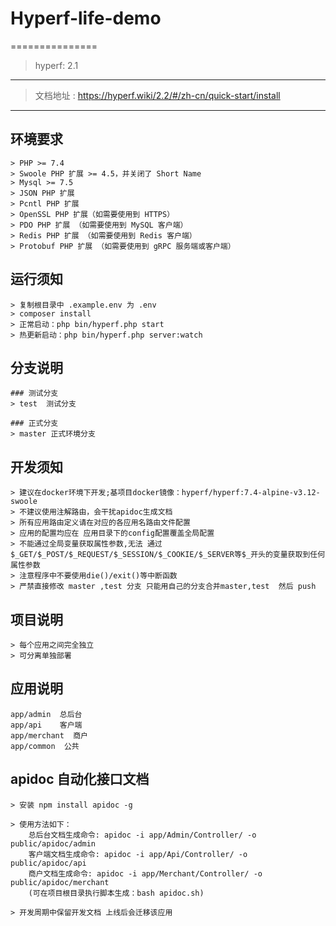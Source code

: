# Hyperf-life-demo
===============
> hyperf: 2.1 
---
> 文档地址 : https://hyperf.wiki/2.2/#/zh-cn/quick-start/install
---

## 环境要求
    > PHP >= 7.4
    > Swoole PHP 扩展 >= 4.5，并关闭了 Short Name
    > Mysql >= 7.5
    > JSON PHP 扩展
    > Pcntl PHP 扩展
    > OpenSSL PHP 扩展（如需要使用到 HTTPS）
    > PDO PHP 扩展 （如需要使用到 MySQL 客户端）
    > Redis PHP 扩展 （如需要使用到 Redis 客户端）
    > Protobuf PHP 扩展 （如需要使用到 gRPC 服务端或客户端）

## 运行须知
    > 复制根目录中 .example.env 为 .env
    > composer install
    > 正常启动：php bin/hyperf.php start
    > 热更新启动：php bin/hyperf.php server:watch

    
## 分支说明
    ### 测试分支
    > test  测试分支
    
    ### 正式分支
    > master 正式环境分支

## 开发须知
    > 建议在docker环境下开发;基项目docker镜像：hyperf/hyperf:7.4-alpine-v3.12-swoole
    > 不建议使用注解路由，会干扰apidoc生成文档
    > 所有应用路由定义请在对应的各应用名路由文件配置
    > 应用的配置均应在 应用目录下的config配置覆盖全局配置
    > 不能通过全局变量获取属性参数,无法 通过 $_GET/$_POST/$_REQUEST/$_SESSION/$_COOKIE/$_SERVER等$_开头的变量获取到任何属性参数
    > 注意程序中不要使用die()/exit()等中断函数
    > 严禁直接修改 master ,test 分支 只能用自己的分支合并master,test  然后 push
     
    
## 项目说明
    > 每个应用之间完全独立
    > 可分离单独部署
    
##  应用说明
    app/admin  总后台
    app/api    客户端
    app/merchant  商户
    app/common  公共
    
## apidoc 自动化接口文档  
    > 安装 npm install apidoc -g
    
    > 使用方法如下：
        总后台文档生成命令: apidoc -i app/Admin/Controller/ -o public/apidoc/admin 
        客户端文档生成命令: apidoc -i app/Api/Controller/ -o public/apidoc/api
        商户文档生成命令: apidoc -i app/Merchant/Controller/ -o public/apidoc/merchant
        (可在项目根目录执行脚本生成：bash apidoc.sh)
    
    > 开发周期中保留开发文档 上线后会迁移该应用 

  
